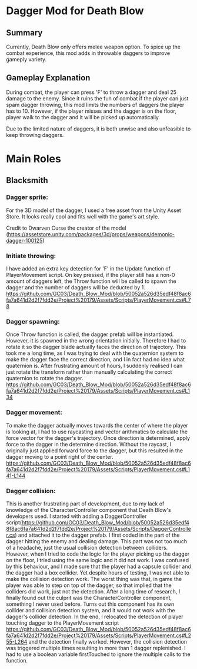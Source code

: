 # Dagger Mod for Death Blow #

## Summary ##

Currently, Death Blow only offers melee weapon option. To spice up the combat experience, this mod adds in throwable daggers to improve gameply variety.

## Gameplay Explanation ##

During combat, the player can press 'F' to throw a dagger and deal 25 damage to the enemy. 
Since it ruins the fun of combat if the player can just spam dagger throwing, this mod limits the numbers of daggers the player has to 10. However, if the player misses and the dagger is on the floor, player walk to the dagger and it will be picked up automatically.

Due to the limited nature of daggers, it is both unwise and also unfeasible to keep throwing daggers.

# Main Roles #

## Blacksmith 

### Dagger sprite:
For the 3D model of the dagger, I used a free asset from the Unity Asset Store. It looks really cool and fits well with the game's art style.

Credit to Dwarven Curse the creator of the model (https://assetstore.unity.com/packages/3d/props/weapons/demonic-dagger-100125)

### Initiate throwing:
I have added an extra key detection for 'F' in the Update function of PlayerMovement script. On key pressed, if the player still has a non-0 amount of daggers left, the Throw function will be called to spawn the dagger and the number of daggers will be deducted by 1.
https://github.com/GC03/Death_Blow_Mod/blob/50052a526d35edf48f8ac6fa7a641d2d2f7fdd2e/Project%20179/Assets/Scripts/PlayerMovement.cs#L78

### Dagger spawning:
Once Throw function is called, the dagger prefab will be instantiated. However, it is spawned in the wrong orientation initially. Therefore I had to rotate it so the dagger blade actually faces the direction of trajectory. This took me a long time, as I was trying to deal with the quaternion system to make the dagger face the correct direction, and I in fact had no idea what quaternion is. After frustrating amount of hours, I suddenly realised I can just rotate the transform rather than manually calculating the correct quaternion to rotate the dagger.
https://github.com/GC03/Death_Blow_Mod/blob/50052a526d35edf48f8ac6fa7a641d2d2f7fdd2e/Project%20179/Assets/Scripts/PlayerMovement.cs#L134

### Dagger movement:
To make the dagger actually moves towards the center of where the player is looking at, I had to use raycasting and vector arithmatics to calculate the force vector for the dagger's trajectory. Once direction is determined, apply force to the dagger in the determine direction.
Without the raycast, I originally just applied forward force to the dagger, but this resulted in the dagger moving to a point right of the center.
https://github.com/GC03/Death_Blow_Mod/blob/50052a526d35edf48f8ac6fa7a641d2d2f7fdd2e/Project%20179/Assets/Scripts/PlayerMovement.cs#L141-L144

### Dagger collision:
This is another frustrating part of development, due to my lack of knowledge of the CharacterController component that Death Blow's developers used.
I started with adding a DaggerController script(https://github.com/GC03/Death_Blow_Mod/blob/50052a526d35edf48f8ac6fa7a641d2d2f7fdd2e/Project%20179/Assets/Scripts/DaggerController.cs) and attached it to the dagger prefab.
I first coded in the part of the dagger hitting the enemy and dealing damage. This part was not too much of a headache, just the usual collision detection between colliders. However, when I tried to code the logic for the player picking up the dagger on the floor, I tried using the same logic and it did not work. I was confused by this behaviour, and I made sure that the player had a capsule collider and the dagger had a box collider. Yet despite hours of testing, I was not able to make the collision detection work. The worst thing was that, in game the player was able to step on top of the dagger, so that implied that the colliders did work, just not the detection.
After a long time of research, I finally found out the culprit was the CharacterController component, something I never used before. Turns out this component has its own collider and collision detection system, and it would not work with the dagger's collider detection. In the end, I relocated the detection of player touching dagger to the PlayerMovement script https://github.com/GC03/Death_Blow_Mod/blob/50052a526d35edf48f8ac6fa7a641d2d2f7fdd2e/Project%20179/Assets/Scripts/PlayerMovement.cs#L255-L264 and the detection finally worked. However, the collision detection was triggered multiple times resulting in more than 1 dagger replenished. I had to use a boolean variable firstTouched to ignore the multiple calls to the function.




